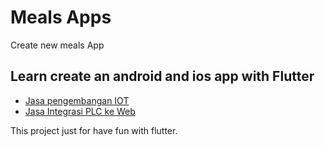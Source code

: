 # Meals Apps

Create new meals App
## Learn create an android and ios app with Flutter 


- [Jasa pengembangan IOT](https://otoritech.com/jasa-pengembangan-iot/)
- [Jasa Integrasi PLC ke Web](https://otoritech.com/jasa-integrasi-plc-ke-web/)

This project just for have fun with flutter.
